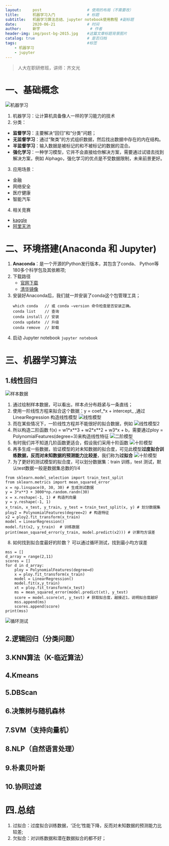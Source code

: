 ```yaml
---
layout:     post                    # 使用的布局（不需要改）
title:      机器学习入门              # 标题 
subtitle:   机器学习算法总结、jupyter notebook使用教程 #副标题
date:       2020-06-21              # 时间
author:     新宇                      # 作者
header-img: img/post-bg-2015.jpg    #这篇文章标题背景图片
catalog: true                       # 是否归档
tags:                               #标签
    - 机器学习
    - jupyter
---
```


>人大在职研修班，讲师：齐文光

# 一、基础概念
![机器学习](https://tva1.sinaimg.cn/large/007S8ZIlly1gg04lmbnbgj307h06lmx6.jpg "机器学习")
1. 机器学习：让计算机具备像人一样的学习能力的技术
2. 分类：
- **监督学习**：主要解决“回归”和“分类”问题；
- **无监督学习**：通过“聚类”的方式组织数据，然后找出数据中存在的内在结构。
- **半监督学习**：输入数据是被标记的和不被标记的数据的混合。
- **强化学习**：一种学习模型，它并不会直接给你解决方案，需要通过试错去找到解决方案，例如 Alphago，强化学习的优点是不受数据限制，未来前景更好。
3. 应用场景：
- 金融
- 网络安全
- 医疗健康
- 智能汽车
4. 相关竞赛
- [kaggle](https://www.kaggle.com/)
- [阿里天池](https://tianchi.aliyun.com/)

# 二、环境搭建(Anaconda 和 Jupyter)

1. **Anaconda**：是一个开源的Python发行版本，其包含了conda、 Python等180多个科学包及其依赖项;
2. 下载路径 
   - [官网下载](https://www.anaconda.com/)
   - [清华镜像](https://mirrors.tuna.tsinghua.edu.cn/anaconda/archive/)
3. 安装好Anaconda后，我们就一并安装了conda这个包管理工具；
   ```
   which conda   // 或 conda –version 命令检查是否安装正确。 
   conda list    // 查询
   conda install // 安装
   conda update  // 升级
   conda remove  // 卸载
   ```
4. 启动 Jupyter notebook
   `jupyter notebook`

# 三、机器学习算法
## 1.线性回归
![样本数据](https://tva1.sinaimg.cn/large/007S8ZIlly1gg15ip61i8j30b4073gll.jpg "样本数据")
1. 通过绘制样本数据，可以看出，样本点分布趋紧与一条直线；
2. 使用一阶线性方程来拟合这个数据：y = coef_*x + intercept_ ,通过 LinearRegression 构造线性模型
![线性模型](https://tva1.sinaimg.cn/large/007S8ZIlly1gg15p8dlu3j30cp09g3z3.jpg "线性模型")
3. 而在某些情况下，一阶线性方程并不能很好的拟合数据，例如
![线性模型2](https://tva1.sinaimg.cn/large/007S8ZIlly1gg1bbc62q1j30k40gpwft.jpg "线性模型2")
4. 所以构造二阶函数 f(x) = w1\*x\*\*3 + w2\*x\*\*2 + w3\*x + b，需要通过ploy = PolynomialFeatures(degree=3)来构造线性特征
![二阶模型](https://tva1.sinaimg.cn/large/007S8ZIlly1gg1bfzpcasj30j70k4tao.jpg "二阶模型")
5. 有时我们并不知道几阶函数更适合，假设我们采用十阶函数
![十阶模型](https://tva1.sinaimg.cn/large/007S8ZIlly1gg1bi5jgbfj30k20b00td.jpg "十阶模型")
6. 再多生成一些数据，验证模型的对未知数据的拟合度，可见此模型**过度拟合训练数据，反而对未知数据的预测能力比较差**，我们称为**过拟合**
![十阶模型](https://tva1.sinaimg.cn/large/007S8ZIlly1gg1bjdzfvdj30fu0fugmk.jpg "十阶模型")
7.  为了更好的测试模型的拟合度，可以划分数据集：train 训练，test 测试，默认test数据一般是数据集总数的1/4
```
from sklearn.model_selection import train_test_split
from sklearn.metrics import mean_squared_error
x = np.linspace(0, 30, 30) # 生成测试数据
y = 3*x**3 + 3000*np.random.randn(30)
x = x.reshape(-1, 1) # 构造列向量
y = y.reshape(-1, 1) 
x_train, x_test, y_train, y_test = train_test_split(x, y) # 划分数据集
ploy2 = PolynomialFeatures(degree=2) # 构造特征
x2 = ploy2.fit_transform(x_train)
model = LinearRegression()
model.fit(x2, y_train)  # 训练数据
print(mean_squared_error(y_train, model.predict(x2))) # 计算均方误差
```
8. 如何找到拟合度最好的阶数？ 可以通过循环测试，找到最小均方误差
```
mss = []
d_array = range(2,11)
scores = []
for d in d_array:
    ploy = PolynomialFeatures(degree=d)
    x = ploy.fit_transform(x_train)
    model = LinearRegression()
    model.fit(x,y_train)
    xt = ploy.fit_transform(x_test) 
    ms = mean_squared_error(model.predict(xt), y_test)
    score = model.score(xt, y_test) # 获取拟合度，越接近1，说明拟合度越好
    mss.append(ms)
    scores.append(score)  
print(mss)
```
![循环测试](https://tva1.sinaimg.cn/large/007S8ZIlly1gg1brcnk4rj30fd0itt9o.jpg "循环测试")

## 2.逻辑回归（分类问题）
## 3.KNN算法（K-临近算法）
## 4.Kmeans
## 5.DBScan
## 6.决策树与随机森林
## 7.SVM（支持向量机）
## 8.NLP（自然语言处理）
## 9.朴素贝叶斯
## 10.协同过滤

# 四.总结

1. 过拟合：过度拟合训练数据，‘泛化’性能下降，反而对未知数据的预测能力比较差;
2. 欠拟合：对训练数据和潜在数据拟合的都不好；

















